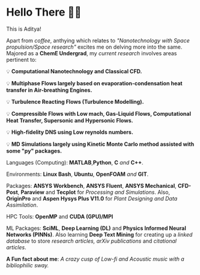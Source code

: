 # Hello There 👋🏼 

This is Aditya!

Apart from _coffee_, anthying which relates to _"Nanotechnology with Space propulsion/Space research"_ excites me on delving more into the same. Majored as a **ChemE Undergrad**, my _current research_ involves areas pertinent to: 

  💡 **Computational Nanotechnology and Classical CFD.**

  💡 **Multiphase Flows largely based on evaporation-condensation heat transfer in Air-breathing Engines.** 
  
  💡 **Turbulence Reacting Flows (Turbulence Modelling).**   
 
  💡 **Compressible Flows with Low mach, Gas-Liquid Flows, Computational Heat Transfer, Supersonic and Hypersonic Flows.** 
  
  💡 **High-fidelity DNS using Low reynolds numbers.**
  
  💡 **MD Simulations largely using Kinetic Monte Carlo method assisted with some "py" packages.**
  
Languages (Computing): **MATLAB**,**Python**, **C** _and_ **C++**. 

Environments: **Linux Bash**, **Ubuntu**, **OpenFOAM** _and_ **GIT**. 
  
Packages: **ANSYS Workbench**, **ANSYS Fluent**, **ANSYS Mechanical**, **CFD-Post**, **Paraview** and **Tecplot** for _Processing and Simulations_. Also, **OriginPro** and **Aspen Hysys Plus V11.0** for _Plant Designing and Data Assimilation_.
  
HPC Tools: **OpenMP** and **CUDA (GPU)/MPI** 
  
ML Packages: **SciML**, **Deep Learning (DL)** and **Physics Informed Neural Networks (PINNs)**. Also learning **Deep Text Mining** for creating up a _linked database_ to store _research articles, arXiv publications_ and _citational articles_.
  
**A Fun fact about me**: _A crazy cusp of Low-fi and Acoustic music with a bibliophilic sway._
